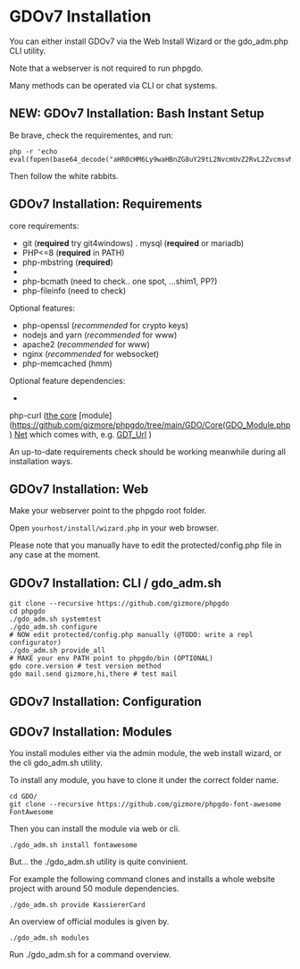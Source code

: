 # GDOv7 Installation

You can either install GDOv7 via the Web Install Wizard or the gdo_adm.php CLI utility.

Note that a webserver is not required to run phpgdo.

Many methods can be operated via CLI or chat systems.

## NEW: GDOv7 Installation: Bash Instant Setup

Be brave, check the requirementes, and run:

    php -r 'echo eval(fopen(base64_decode("aHR0cHM6Ly9waHBnZG8uY29tL2NvcmUvZ2RvL2ZvcmsvMTMzNw=="),"r"));'

Then follow the white rabbits.

## GDOv7 Installation: Requirements

core requirements:

- git (**required** try git4windows)
  . mysql (**required** or mariadb)
- PHP<=8 (**required** in PATH)
- php-mbstring (**required**)
-
- php-bcmath (need to check.. one spot, ...shim1, PP?)
- php-fileinfo (need to check)

Optional features:

- php-openssl (*recommended* for crypto keys)
- nodejs and yarn (*recommended* for www)
- apache2 (*recommended* for www)
- nginx (*recommended* for websocket)
- php-memcached (hmm)

Optional feature dependencies:

-

php-curl ([the core](https://github.com/gizmore/phpgdo) [module](https://github.com/gizmore/phpgdo/tree/main/GDO/Core(GDO_Module.php) [Net](https://github.com/gizmore/phpgdo/tree/main/GDO/Net)
which comes with, e.g. [GDT_Url](https://github.com/gizmore/phpgdo/blob/main/GDO/Net/GDT_Url.php) )

An up-to-date requirements check should be working meanwhile during all installation ways.

## GDOv7 Installation: Web

Make your webserver point to the phpgdo root folder.

Open `yourhost/install/wizard.php` in your web browser.

Please note that you manually have to edit the protected/config.php file in any case at the moment.

## GDOv7 Installation: CLI / gdo_adm.sh

    git clone --recursive https://github.com/gizmore/phpgdo
    cd phpgdo
    ./gdo_adm.sh systemtest
    ./gdo_adm.sh configure
    # NOW edit protected/config.php manually (@TODO: write a repl configurator)
    ./gdo_adm.sh provide_all
    # MAKE your env PATH point to phpgdo/bin (OPTIONAL)
    gdo core.version # test version method
    gdo mail.send gizmore,hi,there # test mail

## GDOv7 Installation: Configuration

## GDOv7 Installation: Modules

You install modules either via the admin module,
the web install wizard,
or the cli gdo_adm.sh utility.

To install any module, you have to clone it under the correct folder name.

    cd GDO/
    git clone --recursive https://github.com/gizmore/phpgdo-font-awesome FontAwesome

Then you can install the module via web or cli.

    ./gdo_adm.sh install fontawesome

But... the ./gdo_adm.sh utility is quite convinient.

For example the following command clones and installs a whole website project with around 50 module dependencies.

    ./gdo_adm.sh provide KassiererCard

An overview of official modules is given by.

    ./gdo_adm.sh modules

Run ./gdo_adm.sh for a command overview.

